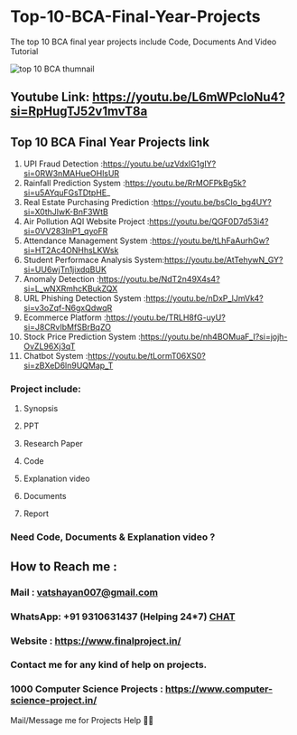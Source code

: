 # Top-10-BCA-Final-Year-Projects
The top 10 BCA final year projects include Code, Documents And Video Tutorial 

![top 10 BCA thumnail](https://github.com/user-attachments/assets/3e2419d8-352f-4219-a3ce-b546479671c5)

## Youtube Link: https://youtu.be/L6mWPcIoNu4?si=RpHugTJ52v1mvT8a

## Top 10 BCA Final Year Projects link
1. UPI Fraud Detection               :https://youtu.be/uzVdxlG1gIY?si=0RW3nMAHueOHlsUR
3. Rainfall Prediction System        :https://youtu.be/RrMOFPkBg5k?si=u5AYquFGsTDtpHE_
4. Real Estate Purchasing Prediction :https://youtu.be/bsCIo_bg4UY?si=X0thJlwK-BnF3WtB
5. Air Pollution AQI Website Project :https://youtu.be/QGF0D7d53i4?si=0VV283lnP1_qyoFR
6. Attendance Management System      :https://youtu.be/tLhFaAurhGw?si=HT2Ac4ONHhsLKWsk
7. Student Performace Analysis System:https://youtu.be/AtTehywN_GY?si=UU6wjTn1jixdqBUK
8. Anomaly Detection                 :https://youtu.be/NdT2n49X4s4?si=L_wNXRmhcKBukZQX
9. URL Phishing Detection System     :https://youtu.be/nDxP_lJmVk4?si=v3oZqf-N6gxQdwqR
10. Ecommerce Platform               :https://youtu.be/TRLH8fG-uyU?si=J8CRvIbMfSBrBqZO
11. Stock Price Prediction System    :https://youtu.be/nh4BOMuaF_I?si=jojh-OvZL96Xj3qT
12. Chatbot System                   :https://youtu.be/tLormT06XS0?si=zBXeD6ln9UQMap_T

### Project include: 

1. Synopsis

2. PPT

3. Research Paper


4. Code

5. Explanation video

6. Documents

7. Report


### Need Code, Documents & Explanation video ? 

## How to Reach me :

### Mail : vatshayan007@gmail.com 

### WhatsApp: +91 9310631437 (Helping 24*7) **[CHAT](https://wa.me/message/CHWN2AHCPMAZK1)** 

### Website : https://www.finalproject.in/

### Contact me for any kind of help on projects.
### 1000 Computer Science Projects : https://www.computer-science-project.in/


Mail/Message me for Projects Help 🙏🏻
